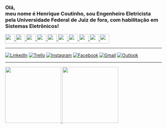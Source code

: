 ### Olá, <br/> meu nome é Henrique Coutinho, sou Engenheiro Eletricista pela Universidade Federal de Juiz de fora, com habilitação em Sistemas Eletrônicos!


<div>
<a href="https://github.com/Hesico">
<img width="30px" height="30px" align="center" src="https://cdn.jsdelivr.net/gh/devicons/devicon/icons/html5/html5-original.svg"/> 
<img width="30px" height="30px" align="center" src="https://cdn.jsdelivr.net/gh/devicons/devicon/icons/css3/css3-original.svg" />   
<img width="30px" height="30px" align="center" src="https://cdn.jsdelivr.net/gh/devicons/devicon/icons/javascript/javascript-plain.svg" />
<img width="30px" height="30px" align="center" src="https://cdn.jsdelivr.net/gh/devicons/devicon/icons/nodejs/nodejs-original.svg" />
<img width="30px" height="30px" align="center" src="https://cdn.jsdelivr.net/gh/devicons/devicon/icons/react/react-original.svg" />
<img width="30px" height="30px" align="center" src="https://cdn.jsdelivr.net/gh/devicons/devicon/icons/csharp/csharp-original.svg" />
<img width="30px" height="30px" align="center" src="https://cdn.jsdelivr.net/gh/devicons/devicon/icons/c/c-original.svg" />
<img width="30px" height="30px" align="center" src="https://cdn.jsdelivr.net/gh/devicons/devicon/icons/python/python-original.svg" />    
<img width="30px" height="30px" align="center" src="https://cdn.jsdelivr.net/gh/devicons/devicon/icons/mongodb/mongodb-original.svg" />   
<img width="30px" height="30px" align="center" src="https://cdn.jsdelivr.net/gh/devicons/devicon/icons/mysql/mysql-original.svg" />
</a>
</div>                    
                

***
[![LinkedIn](https://img.shields.io/badge/LinkedIn-0077B5?style=for-the-badge&logo=linkedin&logoColor=white)]()
[![Trello](https://img.shields.io/badge/Trello-026aa7?style=for-the-badge&logo=Trello&logoColor=white)]()
[![Instagram](https://img.shields.io/badge/Instagram-E4405F?style=for-the-badge&logo=instagram&logoColor=white)]()
[![Facebook](https://img.shields.io/badge/Facebook-1877F2?style=for-the-badge&logo=facebook&logoColor=white)]()
[![Gmail](https://img.shields.io/badge/Gmail-D14836?style=for-the-badge&logo=gmail&logoColor=white)]()
[![Outlook](https://img.shields.io/badge/Microsoft_Outlook-0078D4?style=for-the-badge&logo=microsoft-outlook&logoColor=white)](mailto:)



***

 <div>
  <a href="https://github.com/Hesico">
  <img height="180em" src="https://github-readme-stats.vercel.app/api?username=Hesico&show_icons=true&theme=tokyonight&include_all_commits=true&count_private=true&bg_color=DEG,483D8B,4B0082,800080&border_color=191970"/>
  <img height="180em" src="https://github-readme-stats.vercel.app/api/top-langs/?username=Hesico&layout=compact&langs_count=6&theme=tokyonight&bg_color=DEG,800080,4B0082,483D8B&border_color=191970&text_color=FFFFFF&card_width=350&hide=Tcl"/>
</div>
